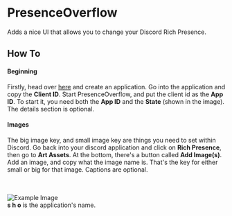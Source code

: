 # PresenceOverflow
Adds a nice UI that allows you to change your Discord Rich Presence.

## How To
#### Beginning
Firstly, head over [here](https://www.discordapp.com/developers) and create an application. Go into the application and copy the **Client ID**. Start PresenceOverflow, and put the client id as the **App ID**. To start it, you need both the **App ID** and the **State** (shown in the image). The details section is optional.
#### Images
The big image key, and small image key are things you need to set within Discord. Go back into your discord application and click on **Rich Presence**, then go to **Art Assets**. At the bottom, there's a button called **Add Image(s)**. Add an image, and copy what the image name is. That's the key for either small or big for that image. Captions are optional.

<br><br>
![Example Image](https://github.com/woahoverflow/PresenceOverflow/blob/master/img.png "Example Image")<br>
**s h o** is the application's name.
